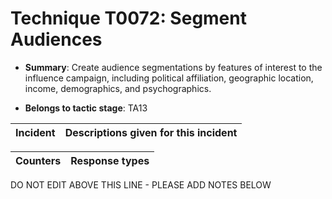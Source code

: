 # Technique T0072: Segment Audiences

* **Summary**: Create audience segmentations by features of interest to the influence campaign, including political affiliation, geographic location, income, demographics, and psychographics.

* **Belongs to tactic stage**: TA13


| Incident | Descriptions given for this incident |
| -------- | -------------------- |



| Counters | Response types |
| -------- | -------------- |


DO NOT EDIT ABOVE THIS LINE - PLEASE ADD NOTES BELOW